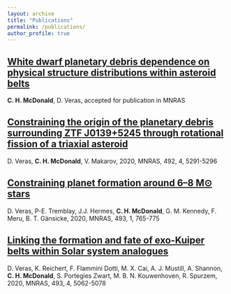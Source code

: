 ```yaml
---
layout: archive
title: "Publications"
permalink: /publications/
author_profile: true
---
```


[White dwarf planetary debris dependence on physical structure distributions within asteroid belts](https://arxiv.org/abs/2107.00322)
------
**C. H. McDonald**, D. Veras, accepted for publication in MNRAS

[Constraining the origin of the planetary debris surrounding ZTF J0139+5245 through rotational fission of a triaxial asteroid](https://academic.oup.com/mnras/article/492/4/5291/5721536)
------
D. Veras, **C. H. McDonald**, V. Makarov, 2020, MNRAS, 492, 4, 5291-5296

[Constraining planet formation around 6–8 M⊙ stars](https://academic.oup.com/mnras/article/493/1/765/5721525)
------
D. Veras, P-E. Tremblay, J.J. Hermes, **C. H. McDonald**, G. M. Kennedy, F. Meru, B. T. Gänsicke, 2020, MNRAS, 493, 1, 765-775

[Linking the formation and fate of exo-Kuiper belts within Solar system analogues](https://academic.oup.com/mnras/article/493/4/5062/5775314)
------
D. Veras, K. Reichert, F. Flammini Dotti, M. X. Cai, A. J. Mustill, A. Shannon, **C. H. McDonald**, S. Portegies Zwart, M. B. N. Kouwenhoven, R. Spurzem, 2020, MNRAS, 493, 4, 5062-5078

